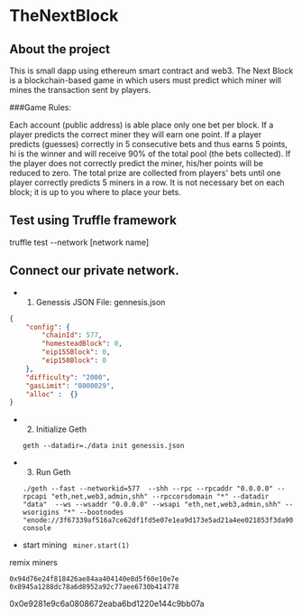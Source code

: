 # TheNextBlock
## About the project

This is small dapp using ethereum smart contract and web3.
The Next Block is a blockchain-based game in which users must predict which miner will mines the transaction sent by players. 

###Game Rules: 

Each account (public address) is able place only one bet per block.
If a player predicts the correct miner they will earn one point.
If a player predicts (guesses) correctly in 5 consecutive bets and thus earns 5 points, hi is the winner and will receive 90% of the total pool (the bets collected).
If the player does not correctly predict the miner, his/her points will be reduced to zero.
The total prize are collected from players' bets until one player correctly predicts 5 miners in a row. It is not necessary bet on each block; it is up to you where to place your bets.


## Test using Truffle framework 
truffle test --network [network name]


## Connect our private network.

* 1. Genessis JSON File: gennesis.json

``` json
{
    "config": {
        "chainId": 577,
        "homesteadBlock": 0,
        "eip155Block": 0,
        "eip158Block": 0
    },
    "difficulty": "2000",
    "gasLimit": "8000029",
	"alloc" :  {}
}
```

* 2. Initialize Geth

    ``` geth --datadir=./data init genessis.json ```



* 3. Run Geth

    ~~~
    ./geth --fast --networkid=577  --shh --rpc --rpcaddr "0.0.0.0" --rpcapi "eth,net,web3,admin,shh" --rpccorsdomain "*" --datadir "data"  --ws --wsaddr "0.0.0.0" --wsapi "eth,net,web3,admin,shh" --wsorigins "*" --bootnodes "enode://3f67339af516a7ce62df1fd5e07e1ea9d173e5ad21a4ee021853f3da900e938707284b119d46df31608e5eaae3493591bf729cd210a2351188393819bb879dd7@13.95.67.47:30303" console
    ~~~

* start mining
``` miner.start(1)```

remix miners 
```
0x94d76e24f818426ae84aa404140e8d5f60e10e7e
0x8945a1288dc78a6d8952a92c77aee6730b414778
```



0x0e9281e9c6a0808672eaba6bd1220e144c9bb07a
